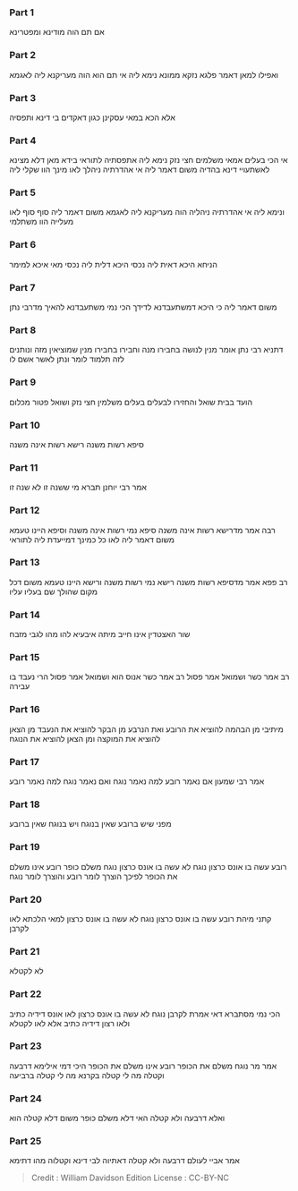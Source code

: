 
### Part 1
אם תם הוה מודינא ומפטרינא

### Part 2
ואפילו למאן דאמר פלגא נזקא ממונא נימא ליה אי תם הוא הוה מעריקנא ליה לאגמא

### Part 3
אלא הכא במאי עסקינן כגון דאקדים בי דינא ותפסיה

### Part 4
אי הכי בעלים אמאי משלמים חצי נזק נימא ליה אתפסתיה לתוראי בידא מאן דלא מצינא לאשתעויי דינא בהדיה משום דאמר ליה אי אהדרתיה ניהלך לאו מינך הוו שקלי ליה

### Part 5
ונימא ליה אי אהדרתיה ניהליה הוה מעריקנא ליה לאגמא משום דאמר ליה סוף סוף לאו מעלייה הוו משתלמי

### Part 6
הניחא היכא דאית ליה נכסי היכא דלית ליה נכסי מאי איכא למימר

### Part 7
משום דאמר ליה כי היכא דמשתעבדנא לדידך הכי נמי משתעבדנא להאיך מדרבי נתן

### Part 8
דתניא רבי נתן אומר מנין לנושה בחבירו מנה וחבירו בחבירו מנין שמוציאין מזה ונותנים לזה תלמוד לומר ונתן לאשר אשם לו

### Part 9
הועד בבית שואל והחזירו לבעלים בעלים משלמין חצי נזק ושואל פטור מכלום

### Part 10
סיפא רשות משנה רישא רשות אינה משנה

### Part 11
אמר רבי יוחנן תברא מי ששנה זו לא שנה זו

### Part 12
רבה אמר מדרישא רשות אינה משנה סיפא נמי רשות אינה משנה וסיפא היינו טעמא משום דאמר ליה לאו כל כמינך דמייעדת ליה לתוראי

### Part 13
רב פפא אמר מדסיפא רשות משנה רישא נמי רשות משנה ורישא היינו טעמא משום דכל מקום שהולך שם בעליו עליו

### Part 14
שור האצטדין אינו חייב מיתה איבעיא להו מהו לגבי מזבח

### Part 15
רב אמר כשר ושמואל אמר פסול רב אמר כשר אנוס הוא ושמואל אמר פסול הרי נעבד בו עבירה

### Part 16
מיתיבי מן הבהמה להוציא את הרובע ואת הנרבע מן הבקר להוציא את הנעבד מן הצאן להוציא את המוקצה ומן הצאן להוציא את הנוגח

### Part 17
אמר רבי שמעון אם נאמר רובע למה נאמר נוגח ואם נאמר נוגח למה נאמר רובע

### Part 18
מפני שיש ברובע שאין בנוגח ויש בנוגח שאין ברובע

### Part 19
רובע עשה בו אונס כרצון נוגח לא עשה בו אונס כרצון נוגח משלם כופר רובע אינו משלם את הכופר לפיכך הוצרך לומר רובע והוצרך לומר נוגח

### Part 20
קתני מיהת רובע עשה בו אונס כרצון נוגח לא עשה בו אונס כרצון למאי הלכתא לאו לקרבן

### Part 21
לא לקטלא

### Part 22
הכי נמי מסתברא דאי אמרת לקרבן נוגח לא עשה בו אונס כרצון לאו אונס דידיה כתיב ולאו רצון דידיה כתיב אלא לאו לקטלא

### Part 23
אמר מר נוגח משלם את הכופר רובע אינו משלם את הכופר היכי דמי אילימא דרבעה וקטלה מה לי קטלה בקרנא מה לי קטלה ברביעה

### Part 24
ואלא דרבעה ולא קטלה האי דלא משלם כופר משום דלא קטלה הוא

### Part 25
אמר אביי לעולם דרבעה ולא קטלה דאתיוה לבי דינא וקטלוה מהו דתימא

>Credit : William Davidson Edition
>License : CC-BY-NC